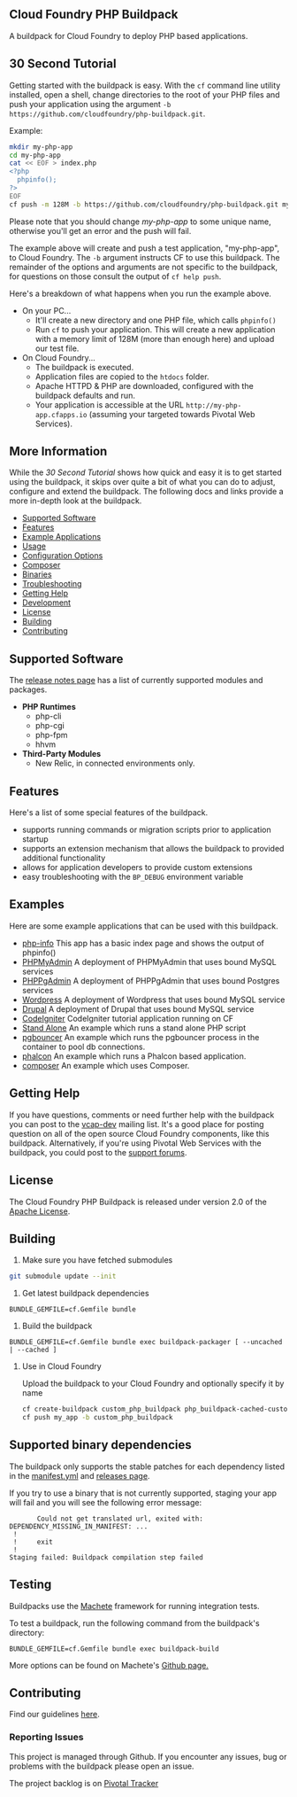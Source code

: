 ## Cloud Foundry PHP Buildpack

A buildpack for Cloud Foundry to deploy PHP based applications.


## 30 Second Tutorial

Getting started with the buildpack is easy.  With the `cf` command line utility installed, open a shell, change directories to the root of your PHP files and push your application using the argument `-b https://github.com/cloudfoundry/php-buildpack.git`.

Example:

```bash
mkdir my-php-app
cd my-php-app
cat << EOF > index.php
<?php
  phpinfo();
?>
EOF
cf push -m 128M -b https://github.com/cloudfoundry/php-buildpack.git my-php-app
```

Please note that you should change *my-php-app* to some unique name, otherwise you'll get an error and the push will fail.

The example above will create and push a test application, "my-php-app", to Cloud Foundry.  The `-b` argument instructs CF to use this buildpack.  The remainder of the options and arguments are not specific to the buildpack, for questions on those consult the output of `cf help push`.

Here's a breakdown of what happens when you run the example above.

  - On your PC...
    - It'll create a new directory and one PHP file, which calls `phpinfo()`
    - Run `cf` to push your application.  This will create a new application with a memory limit of 128M (more than enough here) and upload our test file.
  - On Cloud Foundry...
    - The buildpack is executed.
    - Application files are copied to the `htdocs` folder.
    - Apache HTTPD & PHP are downloaded, configured with the buildpack defaults and run.
    - Your application is accessible at the URL `http://my-php-app.cfapps.io` (assuming your targeted towards Pivotal Web Services).

## More Information

While the *30 Second Tutorial* shows how quick and easy it is to get started using the buildpack, it skips over quite a bit of what you can do to adjust, configure and extend the buildpack.  The following docs and links provide a more in-depth look at the buildpack.

  - [Supported Software](#supported-software)
  - [Features](#features)
  - [Example Applications](#examples)
  - [Usage]
  - [Configuration Options]
  - [Composer]
  - [Binaries]
  - [Troubleshooting]
  - [Getting Help](#getting-help)
  - [Development]
  - [License](#license)
  - [Building](#building)
  - [Contributing](./CONTRIBUTING.md)

## Supported Software
The [release notes page](https://github.com/cloudfoundry/php-buildpack/releases) has a list of currently supported modules and packages.

* **PHP Runtimes**
  * php-cli
  * php-cgi
  * php-fpm
  * hhvm
* **Third-Party Modules**
  * New Relic, in connected environments only.



## Features

Here's a list of some special features of the buildpack.

  - supports running commands or migration scripts prior to application startup
  - supports an extension mechanism that allows the buildpack to provided additional functionality
  - allows for application developers to provide custom extensions
  - easy troubleshooting with the `BP_DEBUG` environment variable

## Examples

Here are some example applications that can be used with this buildpack.

  - [php-info]  This app has a basic index page and shows the output of phpinfo()
  - [PHPMyAdmin]  A deployment of PHPMyAdmin that uses bound MySQL services
  - [PHPPgAdmin] A deployment of PHPPgAdmin that uses bound Postgres services
  - [Wordpress]  A deployment of Wordpress that uses bound MySQL service
  - [Drupal] A deployment of Drupal that uses bound MySQL service
  - [CodeIgniter]  CodeIgniter tutorial application running on CF
  - [Stand Alone]  An example which runs a stand alone PHP script
  - [pgbouncer]  An example which runs the pgbouncer process in the container to pool db connections.
  - [phalcon]  An example which runs a Phalcon based application.
  - [composer] An example which uses Composer.

## Getting Help

If you have questions, comments or need further help with the buildpack you can post to the [vcap-dev] mailing list. It's a good place for posting question on all of the open source Cloud Foundry components, like this buildpack. Alternatively, if you're using Pivotal Web Services with the buildpack, you could post to the [support forums].

## License

The Cloud Foundry PHP Buildpack is released under version 2.0 of the [Apache License].

## Building

1. Make sure you have fetched submodules

  ```bash
  git submodule update --init
  ```

1. Get latest buildpack dependencies

  ```shell
  BUNDLE_GEMFILE=cf.Gemfile bundle
  ```

1. Build the buildpack

  ```shell
  BUNDLE_GEMFILE=cf.Gemfile bundle exec buildpack-packager [ --uncached | --cached ]
  ```

1. Use in Cloud Foundry

    Upload the buildpack to your Cloud Foundry and optionally specify it by name
        
    ```bash
    cf create-buildpack custom_php_buildpack php_buildpack-cached-custom.zip 1
    cf push my_app -b custom_php_buildpack
    ```

## Supported binary dependencies

The buildpack only supports the stable patches for each dependency listed in the [manifest.yml](manifest.yml) and [releases page](https://github.com/cloudfoundry/php-buildpack/releases).


If you try to use a binary that is not currently supported, staging your app will fail and you will see the following error message:

```
       Could not get translated url, exited with: DEPENDENCY_MISSING_IN_MANIFEST: ...
 !
 !     exit
 !
Staging failed: Buildpack compilation step failed
```

## Testing
Buildpacks use the [Machete](https://github.com/cloudfoundry/machete) framework for running integration tests.

To test a buildpack, run the following command from the buildpack's directory:

```
BUNDLE_GEMFILE=cf.Gemfile bundle exec buildpack-build
```

More options can be found on Machete's [Github page.](https://github.com/cloudfoundry/machete)


## Contributing

Find our guidelines [here](./CONTRIBUTING.md).

### Reporting Issues

This project is managed through Github.  If you encounter any issues, bug or problems with the buildpack please open an issue.

The project backlog is on [Pivotal Tracker](https://www.pivotaltracker.com/projects/1042066)

[Configuration Options]:https://github.com/cloudfoundry/php-buildpack/blob/master/docs/config.md
[Development]:https://github.com/cloudfoundry/php-buildpack/blob/master/docs/development.md
[Troubleshooting]:https://github.com/cloudfoundry/php-buildpack/blob/master/docs/troubleshooting.md
[Usage]:https://github.com/cloudfoundry/php-buildpack/blob/master/docs/usage.md
[Binaries]:https://github.com/cloudfoundry/php-buildpack/blob/master/docs/binaries.md
[php-info]:https://github.com/dmikusa-pivotal/cf-ex-php-info
[PHPMyAdmin]:https://github.com/dmikusa-pivotal/cf-ex-phpmyadmin
[PHPPgAdmin]:https://github.com/dmikusa-pivotal/cf-ex-phppgadmin
[Wordpress]:https://github.com/dmikusa-pivotal/cf-ex-worpress
[Drupal]:https://github.com/dmikusa-pivotal/cf-ex-drupal
[CodeIgniter]:https://github.com/dmikusa-pivotal/cf-ex-code-igniter
[Stand Alone]:https://github.com/dmikusa-pivotal/cf-ex-stand-alone
[pgbouncer]:https://github.com/dmikusa-pivotal/cf-ex-pgbouncer
[Apache License]:http://www.apache.org/licenses/LICENSE-2.0
[vcap-dev]:https://groups.google.com/a/cloudfoundry.org/forum/#!forum/vcap-dev
[support forums]:http://support.run.pivotal.io/home
[Composer]:https://github.com/cloudfoundry/php-buildpack/blob/master/docs/composer.md
["offline" mode]:https://github.com/cloudfoundry/php-buildpack/blob/master/docs/binaries.md#bundling-binaries-with-the-build-pack
[phalcon]:https://github.com/dmikusa-pivotal/cf-ex-phalcon
[Phalcon]:http://phalconphp.com/en/
[composer]:https://github.com/dmikusa-pivotal/cf-ex-composer
